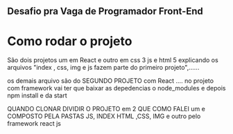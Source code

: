 ## Desafio pra Vaga de Programador Front-End
#  Como rodar o projeto
 São dois projetos um em React e outro em css 3 js e html 5 explicando os arquivos "index , css, img e js fazem parte do primeiro projeto",...... 
 
 os demais arquivo são do SEGUNDO PROJETO com React .... no projeto  com framework vai ter que baixar as depedencias o node_modules e depois npm install e da start
 
 
 QUANDO CLONAR DIVIDIR O PROJETO em 2  QUE COMO FALEI um e  COMPOSTO PELA PASTAS JS, INDEX HTML ,CSS, IMG e outro pelo framework react js 
 
 
 
 
